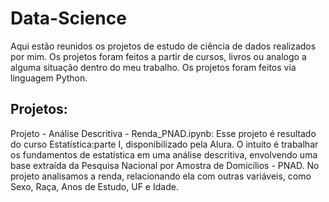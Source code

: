 # Data-Science
Aqui estão reunidos os projetos de estudo de ciência de dados realizados por mim. Os projetos foram feitos a partir de cursos, livros ou analogo a alguma situação dentro do meu trabalho. Os projetos foram feitos via linguagem Python.

## Projetos:

Projeto - Análise Descritiva - Renda_PNAD.ipynb: Esse projeto é resultado do curso Estatística:parte I, disponibilizado pela Alura. O intuito é trabalhar os fundamentos de estatística em uma análise descritiva, envolvendo uma base extraída da Pesquisa Nacional por Amostra de Domicílios - PNAD. No projeto analisamos a renda, relacionando ela com outras variáveis, como Sexo, Raça, Anos de Estudo, UF e Idade.  






